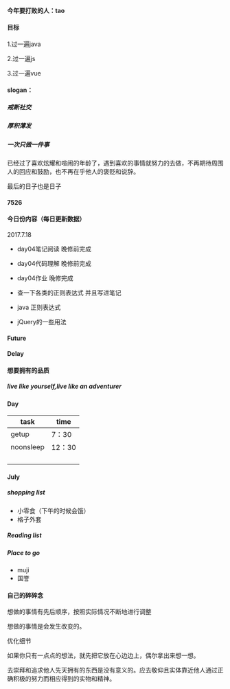 #### 今年要打败的人：tao

#### 目标

1.过一遍java

2.过一遍js

3.过一遍vue





#### slogan：

##### 戒断社交

##### 厚积薄发

##### 一次只做一件事

已经过了喜欢炫耀和喧闹的年龄了，遇到喜欢的事情就努力的去做，不再期待周围人的回应和鼓励，也不再在乎他人的褒贬和说辞。

最后的日子也是日子



#### 7526

#### 今日份内容（每日更新数据）

2017.7.18

- day04笔记阅读   晚修前完成
- day04代码理解  晚修前完成
- day04作业         晚修完成
- 查一下各类的正则表达式 并且写进笔记



- java 正则表达式
- jQuery的一些用法

#### Future

#### Delay

#### 想要拥有的品质

##### live like yourself,live like an adventurer



#### Day

| task      | time   |
| --------- | ------ |
| getup     | 7：30  |
| noonsleep | 12：30 |
|           |        |
|           |        |
|           |        |
|           |        |



#### July

##### shopping list

- 小零食（下午的时候会饿）
- 格子外套

##### Reading list

##### Place to go

- muji
- 国誉





#### 

#### 自己的碎碎念

想做的事情有先后顺序，按照实际情况不断地进行调整

想做的事情是会发生改变的。

优化细节

如果你只有一点点的想法，就先把它放在心边边上，偶尔拿出来想一想。

去崇拜和追求他人先天拥有的东西是没有意义的。应去敬仰且实体靠近他人通过正确积极的努力而相应得到的实物和精神。















